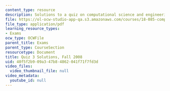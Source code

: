 ```yaml
---
content_type: resource
description: Solutions to a quiz on computational science and engineering.
file: https://ol-ocw-studio-app-qa.s3.amazonaws.com/courses/18-085-computational-science-and-engineering-i-fall-2008/40f5f2b909a347b84862041f71f7fd3d_q3sols18085f05.pdf
file_type: application/pdf
learning_resource_types:
- Exams
ocw_type: OCWFile
parent_title: Exams
parent_type: CourseSection
resourcetype: Document
title: Quiz 3 Solutions, Fall 2008
uid: 40f5f2b9-09a3-47b8-4862-041f71f7fd3d
video_files:
  video_thumbnail_file: null
video_metadata:
  youtube_id: null
---
```

